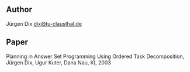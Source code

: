 ## Author
Jürgen Dix <dix@tu-clausthal.de>
## Paper
Planning in Answer Set Programming Using Ordered Task Decomposition, Jürgen Dix, Ugur Kuter, Dana Nau, KI, 2003
